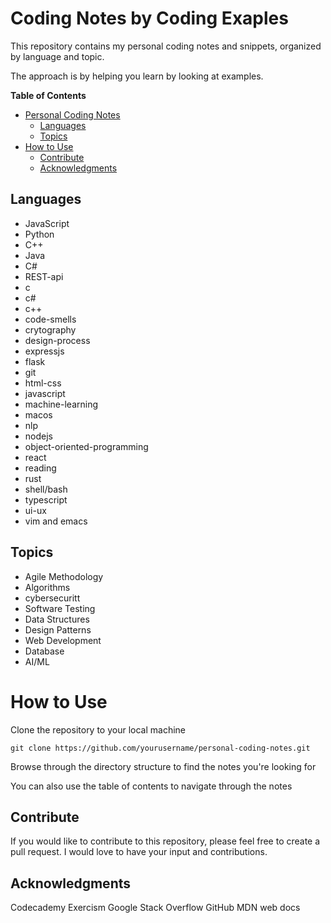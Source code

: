 # Coding Notes by Coding Exaples


This repository contains my personal coding notes and snippets, organized by language and topic.

The approach is by helping you learn by looking at examples.

<!-- markdown-toc start - Don't edit this section. Run M-x markdown-toc-refresh-toc -->
**Table of Contents**

- [Personal Coding Notes](#personal-coding-notes)
    - [Languages](#languages)
    - [Topics](#topics)
- [How to Use](#how-to-use)
    - [Contribute](#contribute)
    - [Acknowledgments](#acknowledgments)

<!-- markdown-toc end -->

## Languages
* JavaScript
* Python
* C++
* Java
* C#
* REST-api
* c
* c#
* c++
* code-smells
* crytography
* design-process
* expressjs
* flask
* git
* html-css
* javascript
* machine-learning
* macos
* nlp
* nodejs
* object-oriented-programming
* react
* reading
* rust
* shell/bash
* typescript
* ui-ux
* vim and emacs

## Topics
* Agile Methodology
* Algorithms
* cybersecuritt
* Software Testing
* Data Structures
* Design Patterns
* Web Development
* Database
* AI/ML

# How to Use
Clone the repository to your local machine
```shell
git clone https://github.com/yourusername/personal-coding-notes.git
```

Browse through the directory structure to find the notes you're looking for

You can also use the table of contents to navigate through the notes

## Contribute
If you would like to contribute to this repository, please feel free to create a pull request. I would love to have your input and contributions.

## Acknowledgments
Codecademy
Exercism
Google
Stack Overflow
GitHub
MDN web docs
